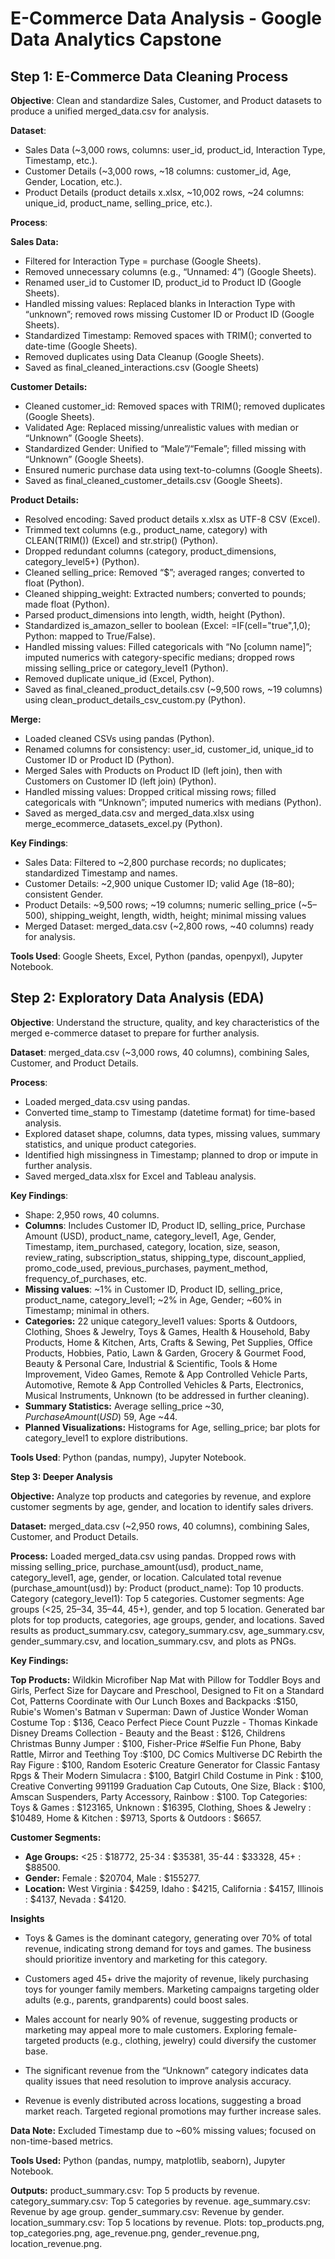 # E-Commerce Data Analysis - Google Data Analytics Capstone
## Step 1: E-Commerce Data Cleaning Process

**Objective**: Clean and standardize Sales, Customer, and Product datasets to produce a unified merged_data.csv for analysis.

**Dataset**:
- Sales Data (~3,000 rows, columns: user_id, product_id, Interaction Type, Timestamp, etc.).
- Customer Details (~3,000 rows, ~18 columns: customer_id, Age, Gender, Location, etc.).
- Product Details (product details x.xlsx, ~10,002 rows, ~24 columns: unique_id, product_name, selling_price, etc.).

**Process**:

**Sales Data:**
- Filtered for Interaction Type = purchase (Google Sheets).
- Removed unnecessary columns (e.g., “Unnamed: 4”) (Google Sheets).
- Renamed user_id to Customer ID, product_id to Product ID (Google Sheets).
- Handled missing values: Replaced blanks in Interaction Type with “unknown”; removed rows missing Customer ID or Product ID (Google Sheets).
- Standardized Timestamp: Removed spaces with TRIM(); converted to date-time (Google Sheets).
- Removed duplicates using Data Cleanup (Google Sheets).
- Saved as final_cleaned_interactions.csv (Google Sheets) 

**Customer Details:**
- Cleaned customer_id: Removed spaces with TRIM(); removed duplicates (Google Sheets).
- Validated Age: Replaced missing/unrealistic values with median or “Unknown” (Google Sheets).
- Standardized Gender: Unified to “Male”/“Female”; filled missing with “Unknown” (Google Sheets).
- Ensured numeric purchase data using text-to-columns (Google Sheets).
- Saved as final_cleaned_customer_details.csv (Google Sheets).

**Product Details:**
- Resolved encoding: Saved product details x.xlsx as UTF-8 CSV (Excel).
- Trimmed text columns (e.g., product_name, category) with CLEAN(TRIM()) (Excel) and str.strip() (Python).
- Dropped redundant columns (category, product_dimensions, category_level5+) (Python).
- Cleaned selling_price: Removed “$”; averaged ranges; converted to float (Python).
- Cleaned shipping_weight: Extracted numbers; converted to pounds; made float (Python).
- Parsed product_dimensions into length, width, height (Python).
- Standardized is_amazon_seller to boolean (Excel: =IF(cell="true",1,0); Python: mapped to True/False).
- Handled missing values: Filled categoricals with “No [column name]”; imputed numerics with category-specific medians; dropped rows missing selling_price or category_level1 (Python).
- Removed duplicate unique_id (Excel, Python).
- Saved as final_cleaned_product_details.csv (~9,500 rows, ~19 columns) using clean_product_details_csv_custom.py (Python).

**Merge:**
- Loaded cleaned CSVs using pandas (Python).
- Renamed columns for consistency: user_id, customer_id, unique_id to Customer ID or Product ID (Python).
- Merged Sales with Products on Product ID (left join), then with Customers on Customer ID (left join) (Python).
- Handled missing values: Dropped critical missing rows; filled categoricals with “Unknown”; imputed numerics with medians (Python).
- Saved as merged_data.csv and merged_data.xlsx using merge_ecommerce_datasets_excel.py (Python).

**Key Findings**:
- Sales Data: Filtered to ~2,800 purchase records; no duplicates; standardized Timestamp and names.
- Customer Details: ~2,900 unique Customer ID; valid Age (18–80); consistent Gender.
- Product Details: ~9,500 rows; ~19 columns; numeric selling_price (~$5–$500), shipping_weight, length, width, height; minimal missing values
- Merged Dataset: merged_data.csv (~2,800 rows, ~40 columns) ready for analysis.

**Tools Used**: Google Sheets, Excel, Python (pandas, openpyxl), Jupyter Notebook.


## Step 2: Exploratory Data Analysis (EDA)

**Objective**: Understand the structure, quality, and key characteristics of the merged e-commerce dataset to prepare for further analysis.

**Dataset**: merged_data.csv (~3,000 rows, 40 columns), combining Sales, Customer, and Product Details.

**Process**:
- Loaded merged_data.csv using pandas.
- Converted time_stamp to Timestamp (datetime format) for time-based analysis.
- Explored dataset shape, columns, data types, missing values, summary statistics, and unique product categories.
- Identified high missingness in Timestamp; planned to drop or impute in further analysis.
- Saved merged_data.xlsx for Excel and Tableau analysis.

**Key Findings**:
- Shape: 2,950 rows, 40 columns.
- **Columns**: Includes Customer ID, Product ID, selling_price, Purchase Amount (USD), product_name, category_level1, Age, Gender, Timestamp, item_purchased, category, location, size, season, review_rating, subscription_status, shipping_type, discount_applied, promo_code_used, previous_purchases, payment_method, frequency_of_purchases, etc.
- **Missing values**: ~1% in Customer ID, Product ID, selling_price, product_name, category_level1; ~2% in Age, Gender; ~60% in Timestamp; minimal in others.
- **Categories:** 22 unique category_level1 values: Sports & Outdoors, Clothing, Shoes & Jewelry, Toys & Games, Health & Household, Baby Products, Home & Kitchen, Arts, Crafts & Sewing, Pet Supplies, Office Products, Hobbies, Patio, Lawn & Garden, Grocery & Gourmet Food, Beauty & Personal Care, Industrial & Scientific, Tools & Home Improvement, Video Games, Remote & App Controlled Vehicle Parts, Automotive, Remote & App Controlled Vehicles & Parts, Electronics, Musical Instruments, Unknown (to be addressed in further cleaning).
- **Summary Statistics:** Average selling_price ~$30, Purchase Amount (USD) ~$59, Age ~44.
- **Planned Visualizations:** Histograms for Age, selling_price; bar plots for category_level1 to explore distributions.

**Tools Used**: Python (pandas, numpy), Jupyter Notebook.

**Step 3: Deeper Analysis**

**Objective:** Analyze top products and categories by revenue, and explore customer segments by age, gender, and location to identify sales drivers.

**Dataset:** merged_data.csv (~2,950 rows, 40 columns), combining Sales, Customer, and Product Details.

**Process:**
Loaded merged_data.csv using pandas.
Dropped rows with missing selling_price, purchase_amount(usd), product_name, category_level1, age, gender, or location.
Calculated total revenue (purchase_amount(usd)) by:
Product (product_name): Top 10 products.
Category (category_level1): Top 5 categories.
Customer segments: Age groups (<25, 25–34, 35–44, 45+), gender, and top 5 location.
Generated bar plots for top products, categories, age groups, gender, and locations.
Saved results as product_summary.csv, category_summary.csv, age_summary.csv, gender_summary.csv, and location_summary.csv, and plots as PNGs.

**Key Findings:**

**Top Products:** Wildkin Microfiber Nap Mat with Pillow for Toddler Boys and Girls, Perfect Size for Daycare and Preschool, Designed to Fit on a Standard Cot, Patterns Coordinate with Our Lunch Boxes and Backpacks :$150, Rubie's Women's Batman v Superman: Dawn of Justice Wonder Woman Costume Top : $136, Ceaco Perfect Piece Count Puzzle - Thomas Kinkade Disney Dreams Collection - Beauty and the Beast : $126, Childrens Christmas Bunny Jumper : $100, Fisher-Price #Selfie Fun Phone, Baby Rattle, Mirror and Teething Toy :$100, DC Comics Multiverse DC Rebirth the Ray Figure : $100, Random Esoteric Creature Generator for Classic Fantasy Rpgs & Their Modern Simulacra : $100, Batgirl Child Costume in Pink : $100, Creative Converting 991199 Graduation Cap Cutouts, One Size, Black : $100, Amscan Suspenders, Party Accessory, Rainbow : $100. 
Top Categories: Toys & Games : $123165, Unknown : $16395, Clothing, Shoes & Jewelry : $10489, Home & Kitchen : $9713, Sports & Outdoors : $6657.

**Customer Segments:**
- **Age Groups:** <25 : $18772, 25-34 : $35381, 35-44 : $33328, 45+ : $88500.
- **Gender:** Female : $20704, Male : $155277. 
- **Location:** West Virginia : $4259, Idaho : $4215, California : $4157, Illinois : $4137, Nevada : $4120. 

**Insights**
- Toys & Games is the dominant category, generating over 70% of total revenue, indicating strong demand for toys and games. The business should prioritize inventory and marketing for this category.

- Customers aged 45+ drive the majority of revenue, likely purchasing toys for younger family members. Marketing campaigns targeting older adults (e.g., parents, grandparents) could boost sales.

- Males account for nearly 90% of revenue, suggesting products or marketing may appeal more to male customers. Exploring female-targeted products (e.g., clothing, jewelry) could diversify the customer base.

- The significant revenue from the “Unknown” category indicates data quality issues that need resolution to improve analysis accuracy.

- Revenue is evenly distributed across locations, suggesting a broad market reach. Targeted regional promotions may further increase sales.

**Data Note:** Excluded Timestamp due to ~60% missing values; focused on non-time-based metrics.

**Tools Used:** Python (pandas, numpy, matplotlib, seaborn), Jupyter Notebook.

**Outputs:**
product_summary.csv: Top 5 products by revenue.
category_summary.csv: Top 5 categories by revenue.
age_summary.csv: Revenue by age group.
gender_summary.csv: Revenue by gender.
location_summary.csv: Top 5 locations by revenue.
Plots: top_products.png, top_categories.png, age_revenue.png, gender_revenue.png, location_revenue.png.








